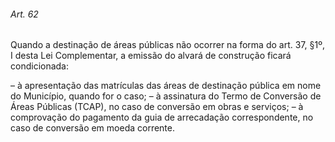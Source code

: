 
###### Art. 62
Quando a destinação de áreas públicas não ocorrer na forma do art. 37, §1º, I desta Lei Complementar, a emissão do alvará de construção ficará condicionada:

– à apresentação das matrículas das áreas de destinação pública em nome do Município, quando for o caso;
– à assinatura do Termo de Conversão de Áreas Públicas (TCAP), no caso de conversão em obras e serviços;
– à comprovação do pagamento da guia de arrecadação correspondente, no caso de conversão em moeda corrente.
